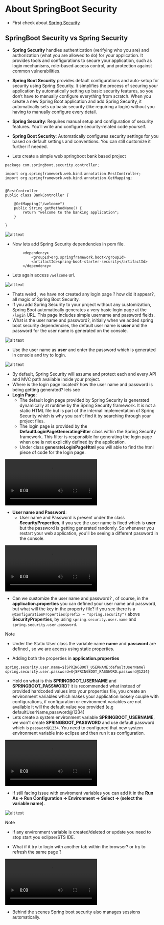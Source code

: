 # About SpringBoot Security
- First check about [Spring Security](https://github.com/codophilic/LearnSpring/blob/main/Spring%20Security.md)

## SpringBoot Security vs Spring Security

- **Spring Security** handles authentication (verifying who you are) and authorization (what you are allowed to do) for your application. It provides tools and configurations to secure your application, such as login mechanisms, role-based access control, and protection against common vulnerabilities.
- **Spring Boot Security** provides default configurations and auto-setup for security using Spring Security. It simplifies the process of securing your application by automatically setting up basic security features, so you don’t have to manually configure everything from scratch. When you create a new Spring Boot application and add Spring Security, it automatically sets up basic security (like requiring a login) without you having to manually configure every detail.
- **Spring Security**: Requires manual setup and configuration of security features. You’ll write and configure security-related code yourself.
- **Spring Boot Security**: Automatically configures security settings for you based on default settings and conventions. You can still customize it further if needed.

- Lets create a simple web springboot bank based project

```
package com.springboot.security.controller;

import org.springframework.web.bind.annotation.RestController;
import org.springframework.web.bind.annotation.GetMapping;


@RestController
public class BankController {

	@GetMapping("/welcome")
	public String getMethodName() {
		return "welcome to the banking application";
	}
	
}
```

![alt text](image.png)

- Now lets add Spring Security dependencies in pom file.

```
		<dependency>
			<groupId>org.springframework.boot</groupId>
			<artifactId>spring-boot-starter-security</artifactId>
		</dependency>
```

- Lets again access `/welcome` url.

![alt text](image-1.png)

- Thats weird , we have not created any login page ? how did it appear?, all magic of Spring Boot Security.
- If you add Spring Security to your project without any customization, Spring Boot automatically generates a very basic login page at the `/login` URL. This page includes simple username and password fields.
- What is the user name and password?, initially when we added spring boot security dependencies, the default user name is **user** and the password for the user name is generated on the console.

![alt text](image-2.png)

- Use the user name as **user** and enter the password which is generated in console and try to login.

![alt text](image-3.png)

- By default, Spring Security will assume and protect each and every API and MVC path available inside your project.
- Where is the login page located? how the user name and password is being getting generated? lets see
- **Login Page**: 
    - The default login page provided by Spring Security is generated dynamically at runtime by the Spring Security framework. It is not a static HTML file but is part of the internal implementation of Spring Security which is why you can't find it by searching through your project files.
    - The login page is provided by the **DefaultLoginPageGeneratingFilter** class within the Spring Security framework. This filter is responsible for generating the login page when one is not explicitly defined by the application.
    - Under class **generateLoginPageHtml** you will able to find the html piece of code for the login page.

<video controls src="20240817-0344-34.1771385.mp4" title="Title"></video>

- **User name and Password**:
    - User name and Password is present under the class **SecurityProperties**, if you see the user name is fixed which is **user** but the password is getting generated randomly. So whenever you restart your web application, you'll be seeing a different password in the console.

<video controls src="20240817-0348-35.2661921.mp4" title="Title"></video>

- Can we customize the user name and password? , of course, in the **application.properties** you can defined your user name and password, but what will the key in the property file? if you see there is a `@ConfigurationProperties(prefix = "spring.security")` above **SecurityProperties**, by using `spring.security.user.name` and `spring.security.user.password`. 

>[!NOTE]
> - Under the Static User class the variable name **name** and **password** are defined , so we are access using static properties.

- Adding both the properties in **application.properties**

```
spring.security.user.name=${SPRINGBOOT_USERNAME:defaultUserName}
spring.security.user.password=${SPRINGBOOT_PASSWORD:password@1234}
```

- Hold on what is this **SPRINGBOOT_USERNAME** and **SPRINGBOOT_PASSWORD**? it is recommended what instead of provided hardcoded values into your properties file, you create an environment variables which makes your application loosely couple with configurations, if configuration or environment variables are not available it will the default value you provided (e.g defaultUserName,password@1234)
- Lets create a system environment variable **SPRINGBOOT_USERNAME**, we won't create **SPRINGBOOT_PASSWORD** and use default password which is `password@1234`. You need to configured that new system environment variable into eclipse and then run it as configuration.


<video controls src="20240817-0518-06.8202911.mp4" title="Title"></video>

- If still facing issue with enviroment variables you can add it in the **Run As -> Run Configuration -> Environment -> Select -> (select the variable name)**.

![alt text](image-4.png)

>[!NOTE]
> - If any environment variable is created/deleted or update you need to stop start you eclipse/STS IDE.

- What if it try to login with another tab within the browser? or try to refresh the same page ?

<video controls src="20240817-0333-02.9513369.mp4" title="Title"></video>

- Behind the scenes Spring boot security also manages sessions automatically.

